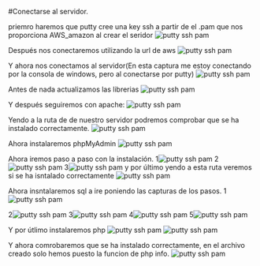 #Conectarse al servidor.

priemro haremos que putty cree una key ssh a partir de el .pam que nos proporciona AWS_amazon al crear el seridor 
![putty ssh pam](AWS/generar-la-clave-publicacon-puttygen.png)

Después nos conectaremos utilizando la url de aws
![putty ssh pam](AWS/conectarse.png)

Y ahora nos conectamos al servidor(En esta captura me estoy conectando por la consola de windows, pero al conectarse por putty)
![putty ssh pam](AWS/concetarme-al-servidor.png)

Antes de nada actualizamos las librerias
![putty ssh pam](AWS/actualizar-librerias.png)

Y después seguiremos con apache:
![putty ssh pam](AWS/ahora-instalamos-apache2.png)

Yendo a la ruta de de nuestro servidor podremos comprobar que se ha instalado correctamente.
![putty ssh pam](AWS/apache2hecho.png)

Ahora instalaremos phpMyAdmin
![putty ssh pam](AWS/phpMyAdmin.png)

Ahora iremos paso a paso con la instalación.
1![putty ssh pam](AWS/phpMyAdmin1.png)
2![putty ssh pam](AWS/phpMyAdmin2.png)
3![putty ssh pam](AWS/Screenshot_2.png)
y por último yendo a esta ruta veremos si se ha isntalado correctamente
![putty ssh pam](AWS/phpMyAdmin3.png)

Ahora insntalaremos sql a ire poniendo las capturas de los pasos.
1![putty ssh pam](AWS/sql1.png)

2![putty ssh pam](AWS/sql2.png)
3![putty ssh pam](AWS/sql3.png)
4![putty ssh pam](AWS/sql4.png)
5![putty ssh pam](AWS/sql5.png)

Y por útlimo instalaremos php
![putty ssh pam](AWS/Instalar-liberias-php.png)
![putty ssh pam](AWS/phpdocumento.png)

Y ahora comrobaremos que se ha instalado correctamente, en el archivo creado solo hemos puesto la funcion de php info.
![putty ssh pam](AWS/php-esta-instalado.png)



